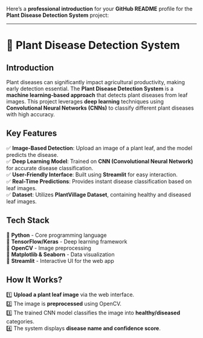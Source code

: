 Here’s a **professional introduction** for your **GitHub README** profile for the **Plant Disease Detection System** project:  

---

# 🌿 Plant Disease Detection System  

## **Introduction**  
Plant diseases can significantly impact agricultural productivity, making early detection essential. The **Plant Disease Detection System** is a **machine learning-based approach** that detects plant diseases from leaf images. This project leverages **deep learning** techniques using **Convolutional Neural Networks (CNNs)** to classify different plant diseases with high accuracy.  

## **Key Features**  
✅ **Image-Based Detection**: Upload an image of a plant leaf, and the model predicts the disease.  
✅ **Deep Learning Model**: Trained on **CNN (Convolutional Neural Network)** for accurate disease classification.  
✅ **User-Friendly Interface**: Built using **Streamlit** for easy interaction.  
✅ **Real-Time Predictions**: Provides instant disease classification based on leaf images.  
✅ **Dataset**: Utilizes **PlantVillage Dataset**, containing healthy and diseased leaf images.  

## **Tech Stack**  
🔹 **Python** - Core programming language  
🔹 **TensorFlow/Keras** - Deep learning framework  
🔹 **OpenCV** - Image preprocessing  
🔹 **Matplotlib & Seaborn** - Data visualization  
🔹 **Streamlit** - Interactive UI for the web app  

## **How It Works?**  
1️⃣ **Upload a plant leaf image** via the web interface.  
2️⃣ The image is **preprocessed** using OpenCV.  
3️⃣ The trained CNN model classifies the image into **healthy/diseased** categories.  
4️⃣ The system displays **disease name and confidence score**.  

